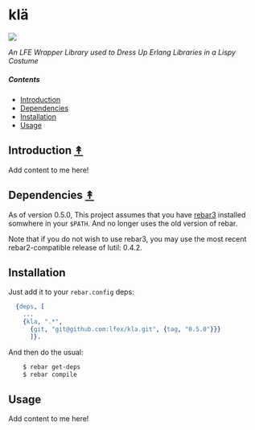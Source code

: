 # klä

[![][kla-logo]][kla-logo-large]

[kla-logo]: resources/images/vikings-small.png
[kla-logo-large]: http://callego.deviantart.com/art/Viking-Clothes-334955145

*An LFE Wrapper Library used to Dress Up Erlang Libraries in a Lispy Costume*

##### Contents

* [Introduction](#introduction-)
* [Dependencies](#dependencies-)
* [Installation](#installation-)
* [Usage](#usage-)

## Introduction [&#x219F;](#contents)

Add content to me here!

## Dependencies [&#x219F;](#contents)

As of version 0.5.0, This project assumes that you have
[rebar3](https://github.com/rebar/rebar3) installed somwhere in your ``$PATH``.
And no longer uses the old version of rebar.

Note that if you do not wish to use rebar3, you may use the most recent
rebar2-compatible release of lutil: 0.4.2.

## Installation

Just add it to your ``rebar.config`` deps:

```erlang
  {deps, [
    ...
    {kla, ".*",
      {git, "git@github.com:lfex/kla.git", {tag, "0.5.0"}}}
      ]}.
```

And then do the usual:

```bash
    $ rebar get-deps
    $ rebar compile
```


## Usage

Add content to me here!
